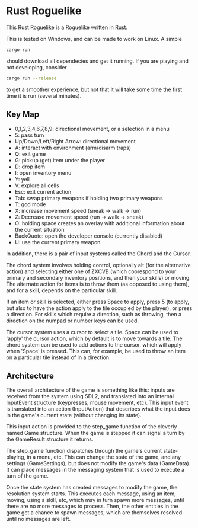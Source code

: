 # Rust Roguelike
This Rust Roguelike is a Roguelike written in Rust.


This is tested on Windows, and can be made to work on Linux. A simple
```bash
cargo run
```
should download all dependecies and get it running. If you are playing and not developing,
consider
```bash
cargo run --release
```
to get a smoother experience, but not that it will take some time the first time it is
run (several minutes).

## Key Map
  * 0,1,2,3,4,6,7,8,9: directional movement, or a selection in a menu
  * 5: pass turn
  * Up/Down/Left/Right Arrow: directional movement
  * A: interact with environment (arm/disarm traps)
  * Q: exit game
  * G: pickup (get) item under the player
  * D: drop item
  * I: open inventory menu
  * Y: yell
  * V: explore all cells
  * Esc: exit current action
  * Tab: swap primary weapons if holding two primary weapons
  * T: god mode
  * X: increase movement speed (sneak -> walk -> run)
  * Z: Decrease movement speed (run -> walk -> sneak)
  * O: holding space creates an overlay with additional information about the current situation
  * BackQuote: open the developer console (currently disabled)
  * U: use the current primary weapon

In addition, there is a pair of input systems called the Chord and the Cursor.

The chord system involves holding control, optionally alt (for the alternative action)
and selecting either one of ZXCVB (which coorespond to your primary and secondary
inventory positions, and then your skills) or moving. The alternate action for
items is to throw them (as opposed to using them), and for a skill, depends on the
particular skill.

If an item or skill is selected, either press Space to apply, press 5 (to apply, but also
to have the action apply to the tile occupied by the player), or press a direction. For
skills which require a direction, such as throwing, then a direction on the numpad
or number keys can be used.


The cursor system uses a cursor to select a tile. Space can be used to 'apply' the cursor
action, which by default is to move towards a tile. The chord system can be used to
add actions to the cursor, which will apply when 'Space' is pressed.
This can, for example, be used to throw an item on a particular tile instead of in a
direction.


## Architecture
The overall architecture of the game is something like this: inputs are
received from the system using SDL2, and translated into an internal InputEvent
structure (keypresses, mouse movement, etc).  This input event is translated
into an action (InputAction) that describes what the input does in the game's
current state (without changing its state).

This input action is provided to the step\_game function of the cleverly named
Game structure.  When the game is stepped it can signal a turn by the
GameResult structure it returns.

The step\_game function dispatches through the game's current state- playing,
in a menu, etc. This can change the state of the game, and any settings
(GameSettings), but does not modify the game's data (GameData). It can place
messages in the messaging system that is used to execute a turn of the game.


Once the state system has created messages to modify the game, the resolution
system starts.  This executes each message, using an item, moving, using a
skill, etc, which may in turn spawn more messages, until there are no more
messages to process. Then, the other entities in the game get a chance to spawn
messages, which are themselves resolved until no messages are left.

